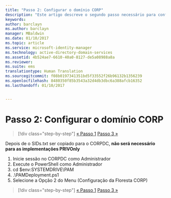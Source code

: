 ```yaml
---
title: "Passo 2: Configurar o domínio CORP"
description: "Este artigo descreve o segundo passo necessário para configurar o domínio CORP, que envolve a execução de um script depois de o sids.txt ser copiado para o CORPDC"
keywords: 
author: barclayn
ms.author: barclayn
manager: MBaldwin
ms.date: 01/10/2017
ms.topic: article
ms.service: microsoft-identity-manager
ms.technology: active-directory-domain-services
ms.assetid: 4b524ae7-6610-40a0-8127-de5a08988a8a
ms.reviewer: 
ms.suite: ems
translationtype: Human Translation
ms.sourcegitcommit: f08b0197341351bd5f33552f26b96132b1356239
ms.openlocfilehash: 8480350f85b3543a32d4db3dbc6a388afcb16352
ms.lasthandoff: 01/10/2017


---
```


# <a name="step-2-configuring-the-corp-domain"></a>Passo 2: Configurar o domínio CORP

>[!div class="step-by-step"]
[« Passo 1](sp1-step1-configuring-priv-domain.md)
[Passo 3 »](sp1-step3-installing-configuring-sql.md)

Depois de o SIDs.txt ser copiado para o CORPDC, **não será necessário para as implementações PRIVOnly**

1. Inicie sessão no CORPDC como Administrador
2. Execute o PowerShell como Administrador
3. cd $env:SYSTEMDRIVE\PAM
4. .\PAMDeployment.ps1
5. Selecione a Opção 2 do Menu (Configuração da Floresta CORP)

>[!div class="step-by-step"]
[« Passo 1](sp1-step1-configuring-priv-domain.md)
[Passo 3 »](sp1-step3-installing-configuring-sql.md)

